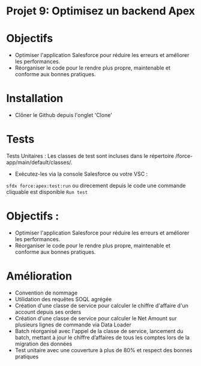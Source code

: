 # Projet 9: Optimisez un backend Apex

# Objectifs

- Optimiser l'application Salesforce pour réduire les erreurs et améliorer les performances.
- Réorganiser le code pour le rendre plus propre, maintenable et conforme aux bonnes pratiques.

# Installation

- Clôner le Github depuis l'onglet 'Clone'

# Tests

Tests Unitaires : Les classes de test sont incluses dans le répertoire /force-app/main/default/classes/.

- Exécutez-les via la console Salesforce ou votre VSC :

`sfdx force:apex:test:run` ou direcement depuis le code une commande cliquable est disponible `Run test`

# Objectifs :

- Optimiser l'application Salesforce pour réduire les erreurs et améliorer les performances.
- Réorganiser le code pour le rendre plus propre, maintenable et conforme aux bonnes pratiques.

# Amélioration

- Convention de nommage
- Utilidation des requêtes SOQL agrégée
- Création d'une classe de service pour calculer le chiffre d'affaire d'un account depuis ses orders
- Création d'une classe de service pour calculer le Net Amount sur plusieurs lignes de commande via Data Loader
- Batch réorganisé avec l'appel de la classe de service, lancement du batch, mettant à jour le chiffre d’affaires de tous les comptes lors de la migration des données
- Test unitaire avec une couverture à plus de 80% et respect des bonnes pratiques
